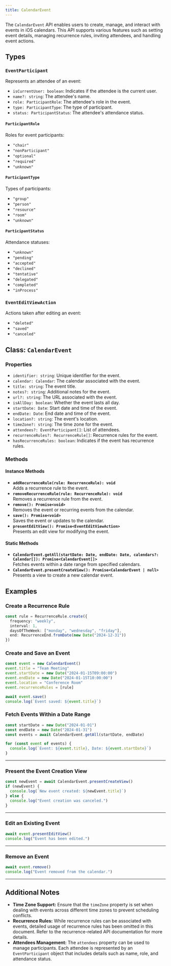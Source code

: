 ```yaml
---
title: CalendarEvent
---
```

The `CalendarEvent` API enables users to create, manage, and interact with events in iOS calendars. This API supports various features such as setting event details, managing recurrence rules, inviting attendees, and handling event actions.

## Types

### `EventParticipant`
Represents an attendee of an event:
- `isCurrentUser: boolean`: Indicates if the attendee is the current user.
- `name?: string`: The attendee's name.
- `role: ParticipantRole`: The attendee's role in the event.
- `type: ParticipantType`: The type of participant.
- `status: ParticipantStatus`: The attendee's attendance status.

#### `ParticipantRole`
Roles for event participants:
- `"chair"`
- `"nonParticipant"`
- `"optional"`
- `"required"`
- `"unknown"`

#### `ParticipantType`
Types of participants:
- `"group"`
- `"person"`
- `"resource"`
- `"room"`
- `"unknown"`

#### `ParticipantStatus`
Attendance statuses:
- `"unknown"`
- `"pending"`
- `"accepted"`
- `"declined"`
- `"tentative"`
- `"delegated"`
- `"completed"`
- `"inProcess"`

### `EventEditViewAction`
Actions taken after editing an event:
- `"deleted"`
- `"saved"`
- `"canceled"`

## Class: `CalendarEvent`

### Properties
- `identifier: string`: Unique identifier for the event.
- `calendar: Calendar`: The calendar associated with the event.
- `title: string`: The event title.
- `notes?: string`: Additional notes for the event.
- `url?: string`: The URL associated with the event.
- `isAllDay: boolean`: Whether the event lasts all day.
- `startDate: Date`: Start date and time of the event.
- `endDate: Date`: End date and time of the event.
- `location?: string`: The event's location.
- `timeZone?: string`: The time zone for the event.
- `attendees?: EventParticipant[]`: List of attendees.
- `recurrenceRules?: RecurrenceRule[]`: Recurrence rules for the event.
- `hasRecurrenceRules: boolean`: Indicates if the event has recurrence rules.

### Methods

#### Instance Methods
- **`addRecurrenceRule(rule: RecurrenceRule): void`**  
  Adds a recurrence rule to the event.
- **`removeRecurrenceRule(rule: RecurrenceRule): void`**  
  Removes a recurrence rule from the event.
- **`remove(): Promise<void>`**  
  Removes the event or recurring events from the calendar.
- **`save(): Promise<void>`**  
  Saves the event or updates to the calendar.
- **`presentEditView(): Promise<EventEditViewAction>`**  
  Presents an edit view for modifying the event.

#### Static Methods
- **`CalendarEvent.getAll(startDate: Date, endDate: Date, calendars?: Calendar[]): Promise<CalendarEvent[]>`**  
  Fetches events within a date range from specified calendars.
- **`CalendarEvent.presentCreateView(): Promise<CalendarEvent | null>`**  
  Presents a view to create a new calendar event.

## Examples

### Create a Recurrence Rule
```ts
const rule = RecurrenceRule.create({
  frequency: "weekly",
  interval: 1,
  daysOfTheWeek: ["monday", "wednesday", "friday"],
  end: RecurrenceEnd.fromDate(new Date("2024-12-31"))
})
```

### Create and Save an Event
```ts
const event = new CalendarEvent()
event.title = "Team Meeting"
event.startDate = new Date("2024-01-15T09:00:00")
event.endDate = new Date("2024-01-15T10:00:00")
event.location = "Conference Room"
event.recurrenceRules = [rule]

await event.save()
console.log(`Event saved: ${event.title}`)
```

### Fetch Events Within a Date Range
```ts
const startDate = new Date("2024-01-01")
const endDate = new Date("2024-01-31")
const events = await CalendarEvent.getAll(startDate, endDate)

for (const event of events) {
  console.log(`Event: ${event.title}, Date: ${event.startDate}`)
}
```

---

### Present the Event Creation View
```ts
const newEvent = await CalendarEvent.presentCreateView()
if (newEvent) {
  console.log(`New event created: ${newEvent.title}`)
} else {
  console.log("Event creation was canceled.")
}
```

---

### Edit an Existing Event
```ts
await event.presentEditView()
console.log("Event has been edited.")
```

---

### Remove an Event
```ts
await event.remove()
console.log("Event removed from the calendar.")
```

---

## Additional Notes

- **Time Zone Support:** Ensure that the `timeZone` property is set when dealing with events across different time zones to prevent scheduling conflicts.
- **Recurrence Rules:** While recurrence rules can be associated with events, detailed usage of recurrence rules has been omitted in this document. Refer to the recurrence-related API documentation for more details.
- **Attendees Management:** The `attendees` property can be used to manage participants. Each attendee is represented by an `EventParticipant` object that includes details such as name, role, and attendance status. 
